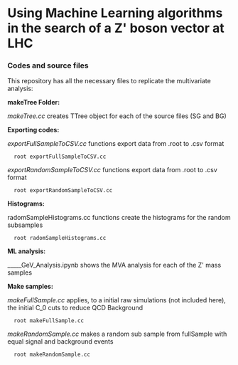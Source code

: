 # Using Machine Learning algorithms in the search of a Z' boson vector at LHC
### Codes and source files

This repository has all the necessary files to replicate the multivariate analysis:

**makeTree Folder:**

  *makeTree.cc* creates TTree object for each of the source files (SG and BG)

**Exporting codes:**

  *exportFullSampleToCSV.cc* functions export data from .root to .csv format
```
  root exportFullSampleToCSV.cc
```
  *exportRandomSampleToCSV.cc* functions export data from .root to .csv format
```
  root exportRandomSampleToCSV.cc
```

**Histograms:**

  radomSampleHistograms.cc functions create the histograms for the random subsamples
```
  root radomSampleHistograms.cc
```

**ML analysis:**

  _____GeV_Analysis.ipynb shows the MVA analysis for each of the Z' mass samples

**Make samples:**

  *makeFullSample.cc* applies, to a initial raw simulations (not included here), the initial C_0 cuts to reduce QCD Background
```
  root makeFullSample.cc
```  
  *makeRandomSample.cc* makes a random sub sample from fullSample with equal signal and background events
```
  root makeRandomSample.cc
```
